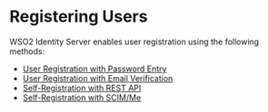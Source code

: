 # Registering Users 

WSO2 Identity Server enables user registration using the following methods:

-	[User Registration with Password Entry](../../learn/user-registration-with-password-entry)
-	[User Registration with Email Verification](../../learn/user-regisrtation-with-email-verification)
-	[Self-Registration with REST API](/develop/using-the-self-sign-up-rest-apis/)
-	[Self-Registration with SCIM/Me](/learn/creating-users-using-the-ask-password-option#ask-password) 
